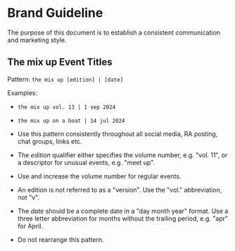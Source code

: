 # Brand Guideline

The purpose of this document is to establish a consistent communication and marketing style.

## The mix up Event Titles

Pattern:
`the mix up [edition] | [date]`

Examples:
- `the mix up vol. 13 | 1 sep 2024`
- `the mix up on a boat | 14 jul 2024`

- Use this pattern consistently throughout all social media, RA posting, chat groups, links etc.
- The _edition_ qualifier either specifies the volume number, e.g. "vol. 11", or a descriptor for unusual events, e.g. "meet up".
- Use and increase the volume number for regular events.
- An edition is not referred to as a "version". Use the "vol." abbreviation, not "v".
- The _date_ should be a complete date in a "day month year" format. Use a three letter abbreviation for months without the trailing period, e.g. "apr" for April.
- Do not rearrange this pattern.
